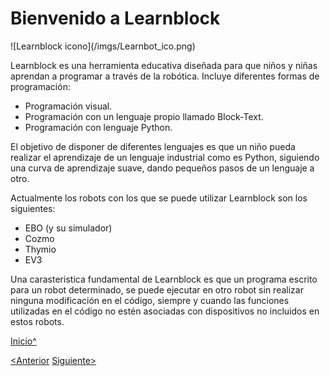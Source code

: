 <a name="Inicio"></a>

# Bienvenido a Learnblock

![Learnblock icono](<sharepath>/imgs/Learnbot_ico.png)

Learnblock es una herramienta educativa diseñada para que niños y niñas aprendan a programar a través de la robótica.
Incluye diferentes formas de programación:

 * Programación visual.
 * Programación con un lenguaje propio llamado Block-Text.
 * Programación con lenguaje Python.

El objetivo de disponer de diferentes lenguajes es que un niño pueda realizar el aprendizaje 
de un lenguaje industrial como es Python, siguiendo una curva de aprendizaje suave, 
dando pequeños pasos de un lenguaje a otro.

Actualmente los robots con los que se puede utilizar Learnblock son los siguientes:

 * EBO (y su simulador)
 * Cozmo
 * Thymio
 * EV3
 
Una carasteristica fundamental de Learnblock es que un programa escrito para un robot determinado,
se puede ejecutar en otro robot sin realizar ninguna modificación en el código, siempre y cuando 
las funciones utilizadas en el código no estén asociadas con dispositivos no incluidos en estos robots.
 

[Inicio^](#Inicio)

[<Anterior]()
[Siguiente>]()
